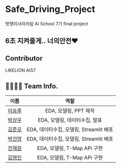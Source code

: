# Safe_Driving_Project
멋쟁이사자처럼 AI School 7기 final project

## 6조 지켜줄게.. 너의안전❤️

## Contributor

LIKELION AIS7

## 👩‍👩‍👧‍👦 Team Info.            
|이름|역할|             
|:------:|:---:|                    
|<span style="color:blue">[이승후](https://github.com/slee-02)</span>|EDA, 모델링, PPT 제작|
|<span style="color:blue">[박상우](https://github.com/junmojjang)</span>|EDA, 모델링, 데이터수집, 발표| 
|<span style="color:blue">[김준모](https://github.com/junmojjang)</span>|EDA, 데이터수집, 모델링, Streamlit 배포|          
|<span style="color:blue">[박건영](https://github.com/KYPARK93)</span>|EDA, 데이터수집, 모델링, Streamlit 배포|            
|<span style="color:blue">[전재원](https://github.com/jaewonjeon8)</span>|EDA, 모델링, T-Map APi 구현|             
|<span style="color:blue">[김영민](https://github.com/ZeroMin)</span>|EDA, 모델링, T-Map APi 구현|           
   
